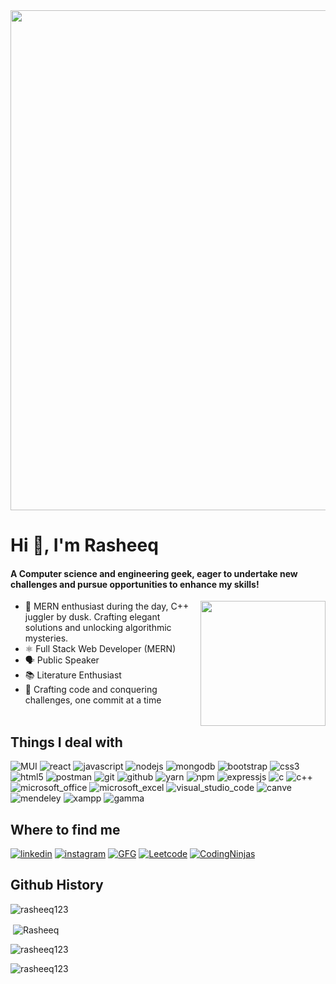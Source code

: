 
<img src="https://user-images.githubusercontent.com/74038190/212750155-3ceddfbd-19d3-40a3-87af-8d329c8323c4.gif" width="800">

<h1 align="left">Hi 👋, I'm Rasheeq</h1>
<h4 align="left">A Computer science and engineering geek, eager to undertake new challenges and pursue opportunities to enhance my skills!</h4>

 <img src="https://user-images.githubusercontent.com/74038190/219925452-a3b0d96d-6b65-45ee-b68a-b2208011b26c.jpg" width="200" align="right" />

- 🌱 MERN enthusiast during the day, C++ juggler by dusk. Crafting elegant solutions and unlocking algorithmic mysteries.
- ⚛️ Full Stack Web Developer (MERN)
- 🗣️ Public Speaker
- 📚 Literature Enthusiast
- 🚀 Crafting code and conquering challenges, one commit at a time
<br><br>


## Things I deal with
![MUI](https://img.shields.io/badge/MUI-black?style=for-the-badge&logo=MUI&logoColor)
![react](https://img.shields.io/badge/react-black?style=for-the-badge&logo=react&logoColor)
![javascript](https://img.shields.io/badge/Javascript-black?style=for-the-badge&logo=javascript&logoColor)
![nodejs](https://img.shields.io/badge/nodejs-1DA1F2?style=for-the-badge&logo=node.js&logoColor=white)
![mongodb](https://img.shields.io/badge/mongodb-blue?style=for-the-badge&logo=mongodb&logoColor)
![bootstrap](https://img.shields.io/badge/bootstrap-red?style=for-the-badge&logo=bootstrap&logoColor=white)
![css3](https://img.shields.io/badge/css3-purple?style=for-the-badge&logo=css3&logoColor=white)
![html5](https://img.shields.io/badge/Html5-violet?style=for-the-badge&logo=html5&logoColor=white)
![postman](https://img.shields.io/badge/postman-black?style=for-the-badge&logo=postman&logoColor=white)
![git](https://img.shields.io/badge/git-yellow?style=for-the-badge&logo=git&logoColor=white)
![github](https://img.shields.io/badge/github-black?style=for-the-badge&logo=github&logoColor=white)
![yarn](https://img.shields.io/badge/yarn-1DA1F2?style=for-the-badge&logo=yarn&logoColor=white)
![npm](https://img.shields.io/badge/npm-black?style=for-the-badge&logo=npm&logoColor)
![expressjs](https://img.shields.io/badge/express.js-grey?style=for-the-badge&logo=express&logoColor)
![c](https://img.shields.io/badge/-C?style=for-the-badge&logo=C&logoColor=white)
![c++](https://img.shields.io/badge/++-purple?style=for-the-badge&logo=c&logoColor)
![microsoft_office](https://img.shields.io/badge/microsoft_office-grey?style=for-the-badge&logo=microsoftoffice&logoColor)
![microsoft_excel](https://img.shields.io/badge/microsoft_excel-purple?style=for-the-badge&logo=microsoftexcel&logoColor)
![visual_studio_code](https://img.shields.io/badge/visual_studio_code-red?style=for-the-badge&logo=visualstudiocode&logoColor)
![canve](https://img.shields.io/badge/canva-black?style=for-the-badge&logo=canva&logoColor=white)
![mendeley](https://img.shields.io/badge/mendeley-grey?style=for-the-badge&logo=mendeley&logoColor=white)
![xampp](https://img.shields.io/badge/xampp-grey?style=for-the-badge&logo=xampp&logoColor)
![gamma](https://img.shields.io/badge/gamma-purple?style=for-the-badge&logo=gamma&logoColor)


## Where to find me
[![linkedin](https://img.shields.io/badge/linkedin-0A66C2?style=for-the-badge&logo=linkedin&logoColor=white)](https://www.linkedin.com/in/rasheeq-zehra-mern-developer/)
[![instagram](https://img.shields.io/badge/INSTAGRAM-1AD1F8?style=for-the-badge&logo=instagram&logoColor=white)](https://instagram.com/rizvi_rasheeq_7985)
[![GFG](https://img.shields.io/badge/GFG-red?style=for-the-badge&logo=geeksforgeeks&logoColor=white)](https://auth.geeksforgeeks.org/user/rasheeq_123)
[![Leetcode](https://img.shields.io/badge/leetcode-1DA1F2?style=for-the-badge&logo=leetcode&logoColor=white)](https://leetcode.com/Rasheeq_Zehra/)
[![CodingNinjas](https://img.shields.io/badge/codingninjas-1DA1F2?style=for-the-badge&logo=codingninjas&logoColor=red)](https://www.codingninjas.com/studio/profile/4a4801ee-9b36-4da0-bd85-ef981880a172)





## Github History
<p><img align="center" src="https://github-readme-stats.vercel.app/api/top-langs?username=rasheeq123&show_icons=true&locale=en&layout=compact" alt="rasheeq123" /></p>
<p>&nbsp;<img align="center" src="https://github-readme-stats.vercel.app/api?username=rasheeq123&show_icons=true&locale=en" alt="Rasheeq" /></p>

<p><img align="center" src="https://github-readme-streak-stats.herokuapp.com/?user=rasheeq123&" alt="rasheeq123" /></p>
<p align="left"> <img src="https://komarev.com/ghpvc/?username=rasheeq123&label=Profile%20views&color=0e75b6&style=flat" alt="rasheeq123" /> </p>

